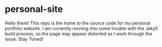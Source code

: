 # personal-site
Hello there! This repo is the home to the source code for my personal portfolio website. I am currently running into some trouble with the Jekyll build process, so the page may appear distorted as I work through the issue. Stay Tuned!

